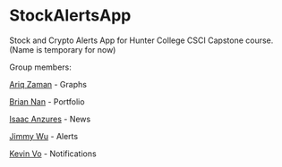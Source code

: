 # StockAlertsApp 
Stock and Crypto Alerts App for Hunter College CSCI Capstone course.
(Name is temporary for now)


Group members:


[Ariq Zaman](https://github.com/ariqzaman) - Graphs

[Brian Nan](https://github.com/DogEnjoyer) - Portfolio

[Isaac Anzures](https://github.com/ianzures) - News 

[Jimmy Wu](https://github.com/Jimmy-2) - Alerts

[Kevin Vo](https://github.com/monogear) - Notifications
